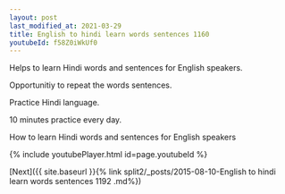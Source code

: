 ```yaml
---
layout: post
last_modified_at: 2021-03-29
title: English to hindi learn words sentences 1160 
youtubeId: f58Z0iWkUf0
---
```

 
 
Helps to learn Hindi words and sentences for English speakers.

Opportunitiy to repeat the words sentences. 

Practice Hindi language. 
 
10 minutes practice every day. 
 
How to learn Hindi words and sentences for English speakers 
 
{% include youtubePlayer.html id=page.youtubeId %}
 
 
[Next]({{ site.baseurl }}{% link  split2/_posts/2015-08-10-English to hindi learn words sentences 1192 .md%})
 
